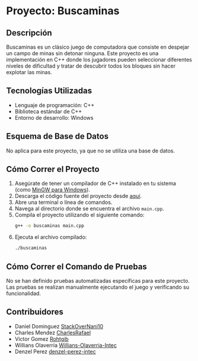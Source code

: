 # Proyecto: Buscaminas

## Descripción
Buscaminas es un clásico juego de computadora que consiste en despejar un campo de minas sin detonar ninguna. Este proyecto es una implementación en C++ donde los jugadores pueden seleccionar diferentes niveles de dificultad y tratar de descubrir todos los bloques sin hacer explotar las minas.

## Tecnologías Utilizadas
- Lenguaje de programación: C++
- Biblioteca estándar de C++
- Entorno de desarrollo: Windows

## Esquema de Base de Datos
No aplica para este proyecto, ya que no se utiliza una base de datos.

## Cómo Correr el Proyecto
1. Asegúrate de tener un compilador de C++ instalado en tu sistema (como [MinGW para Windows](https://www.mingw-w64.org/)).
2. Descarga el código fuente del proyecto desde [aquí](https://github.com/CharlesRafael/GrupoB_AdminConfig.git).
3. Abre una terminal o línea de comandos.
4. Navega al directorio donde se encuentra el archivo `main.cpp`.
5. Compila el proyecto utilizando el siguiente comando:
   ```sh
   g++ -o buscaminas main.cpp
   ```
6. Ejecuta el archivo compilado:
   ```sh
   ./buscaminas
   ```

## Cómo Correr el Comando de Pruebas
No se han definido pruebas automatizadas específicas para este proyecto. Las pruebas se realizan manualmente ejecutando el juego y verificando su funcionalidad.

## Contribuidores
- Daniel Dominguez [StackOverNani10](https://github.com/StackOverNani10)
- Charles Mendez [CharlesRafael](https://github.com/CharlesRafael)
- Victor Gomez [Rohtgib](https://github.com/Rohtgib)
- Willians Olaverria [Willians-Olaverria-Intec](https://github.com/Willians-Olaverria-Intec)
- Denzel Perez [denzel-perez-intec](https://github.com/denzel-perez-intec)
